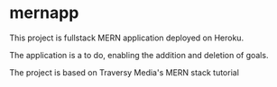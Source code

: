 # mernapp

This project is fullstack MERN application deployed on Heroku.

The application is a to do, enabling the addition and deletion of goals.

The project is based on Traversy Media's MERN stack tutorial
